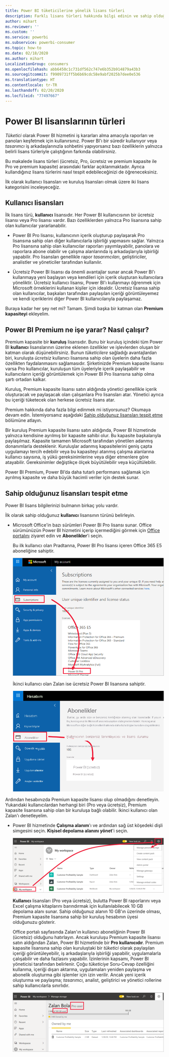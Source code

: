 ```yaml
---
title: Power BI tüketicilerine yönelik lisans türleri
description: Farklı lisans türleri hakkında bilgi edinin ve sahip olduğunuz lisansın türünü nasıl tespit edebileceğinizi öğrenin.
author: mihart
ms.reviewer: ''
ms.custom: ''
ms.service: powerbi
ms.subservice: powerbi-consumer
ms.topic: how-to
ms.date: 02/18/2020
ms.author: mihart
LocalizationGroup: consumers
ms.openlocfilehash: abb6450c1c731df562c747e6b352b914879a43b3
ms.sourcegitcommit: f9909731ff5b6b69cdc58e9abf2025b7dee0e536
ms.translationtype: HT
ms.contentlocale: tr-TR
ms.lasthandoff: 02/20/2020
ms.locfileid: "77497667"
---
```

# <a name="types-of-power-bi-licenses"></a>Power BI lisanslarının türleri
*Tüketici* olarak Power BI hizmetini iş kararları alma amacıyla raporları ve panoları keşfetmek için kullanırsınız. Power BI'ı bir süredir kullanıyor veya *tasarımcı* iş arkadaşlarınızla sohbetini yapıyorsanız bazı özelliklerin yalnızca belirli lisans türleriyle çalıştığının farkında olabilirsiniz. 

Bu makalede lisans türleri (ücretsiz, Pro, ücretsiz ve premium kapasite ile Pro ve premium kapasite) arasındaki farklar açıklanmaktadır. Ayrıca kullandığınız lisans türlerini nasıl tespit edebileceğinizi de öğreneceksiniz.  

İlk olarak kullanıcı lisansları ve kuruluş lisansları olmak üzere iki lisans kategorisini inceleyeceğiz. 

## <a name="user-licenses"></a>Kullanıcı lisansları
İlk lisans türü, **kullanıcı** lisansıdır. Her Power BI kullanıcısının bir ücretsiz lisansı veya Pro lisansı vardır. Bazı özelliklerden yalnızca Pro lisansına sahip olan kullanıcılar yararlanabilir.  

- Power BI Pro lisansı, kullanıcının içerik oluşturup paylaşarak Pro lisansına sahip olan diğer kullanıcılarla işbirliği yapmasını sağlar. Yalnızca Pro lisansına sahip olan kullanıcılar raporları yayımlayabilir, panolara ve raporlara abone olabilir ve çalışma alanlarında iş arkadaşlarıyla işbirliği yapabilir. Pro lisansları genellikle rapor *tasarımcıları*, geliştiriciler, analistler ve yöneticiler tarafından kullanılır.


- Ücretsiz Power BI lisansı da önemli avantajlar sunar ancak Power BI'ı kullanmaya yeni başlayan veya kendileri için içerik oluşturan kullanıcılara yöneliktir. Ücretsiz kullanıcı lisansı, Power BI'ı kullanmayı öğrenmek için Microsoft örneklerini kullanan kişiler için idealdir. Ücretsiz lisansa sahip olan kullanıcılar, başkaları tarafından paylaşılan içeriği görüntüleyemez ve kendi içeriklerini diğer Power BI kullanıcılarıyla paylaşamaz.  

Buraya kadar her şey net mi?  Tamam. Şimdi başka bir katman olan **Premium kapasiteyi** ekleyelim.

## <a name="what-does-power-bi-premium-do-how-does-it-work"></a>Power BI Premium ne işe yarar? Nasıl çalışır?
Premium kapasite bir **kuruluş** lisansıdır. Bunu bir kuruluş içindeki tüm Power BI **kullanıcı** lisanslarının üzerine eklenen özellikler ve işlevlerden oluşan bir katman olarak düşünebilirsiniz. Bunun *tüketicilere* sağladığı avantajlardan biri, kuruluşta *ücretsiz* kullanıcı lisansına sahip olan üyelerin daha fazla özellikten faydalanmasını sağlamasıdır. Şirketinizde Premium kapasite lisansı varsa Pro kullanıcılar, kuruluşun tüm üyeleriyle içerik paylaşabilir ve kullanıcıların içeriği görüntülemek için Power BI Pro lisansına sahip olma şartı ortadan kalkar.   

Kuruluş, Premium kapasite lisansı satın aldığında yönetici genellikle içerik oluşturacak ve paylaşacak olan çalışanlara Pro lisansları atar. Yönetici ayrıca bu içeriği tüketecek olan herkese ücretsiz lisans atar.  

Premium hakkında daha fazla bilgi edinmek mi istiyorsunuz? Okumaya devam edin. İstemiyorsanız aşağıdaki [Sahip olduğunuz lisansları tespit etme](#find-out-which-license-you-have) bölümüne atlayın.

Bir kuruluş Premium kapasite lisansı satın aldığında, Power BI hizmetinde yalnızca kendisine ayrılmış bir kapasite sahibi olur. Bu kapasite başkalarıyla paylaşılmaz. Kapasite tamamen Microsoft tarafından yönetilen adanmış donanımlarla desteklenir. Kuruluşlar adanmış kapasitelerini geniş çapta uygulamayı tercih edebilir veya bu kapasiteyi atanmış çalışma alanlarına kullanıcı sayısına, iş yükü gereksinimlerine veya diğer etmenlere göre atayabilir. Gereksinimler değiştikçe ölçek büyütülebilir veya küçültülebilir.

Power BI Premium, Power BI’da daha tutarlı performans sağlamak için ayrılmış kapasite ve daha büyük hacimli veriler için destek sunar. 


## <a name="find-out-which-license-you-have"></a>Sahip olduğunuz lisansları tespit etme
Power BI lisans bilgilerinizi bulmanın birkaç yolu vardır. 

İlk olarak sahip olduğunuz **kullanıcı** lisansının türünü belirleyin.

- Microsoft Office'in bazı sürümleri Power BI Pro lisansı sunar.  Office sürümünüzün Power BI hizmetini içerip içermediğini görmek için [Office portalını](https://portal.office.com/account) ziyaret edin ve **Abonelikler**'i seçin.

    Bu ilk kullanıcı olan Pradtanna, Power BI Pro lisansı içeren Office 365 E5 aboneliğine sahiptir.

    ![Office portalı Abonelikler sekmesi](media/end-user-license/power-bi-license-office.png)

    İkinci kullanıcı olan Zalan ise ücretsiz Power BI lisansına sahiptir. 

    ![Office portalı Abonelikler sekmesi](media/end-user-license/power-bi-license-free.png)

Ardından hesabınızda Premium kapasite lisansı olup olmadığını denetleyin. Yukarıdaki kullanıcılardan herhangi biri (Pro veya ücretsiz), Premium kapasite lisansına sahip olan bir kuruluşa bağlı olabilir.  İkinci kullanıcı olan Zalan'ı denetleyelim.  

- Power BI hizmetinde **Çalışma alanım**'ı ve ardından sağ üst köşedeki dişli simgesini seçin. **Kişisel depolama alanını yönet**'i seçin.

    ![Dişli/Ayarlar menüsü](media/end-user-license/power-bi-license-personal.png)

    **Kullanıcı** lisansları (Pro veya ücretsiz), bulutta Power BI raporlarını veya Excel çalışma kitaplarını barındırmak için kullanılabilecek 10 GB depolama alanı sunar. Sahip olduğunuz alanın 10 GB'ın üzerinde olması, Premium kapasite lisansına sahip bir kuruluş hesabının üyesi olduğunuzu gösterir.

    Office portalı sayfasında Zalan'ın kullanıcı aboneliğinin Power BI (ücretsiz) olduğunu hatırlayın. Ancak kuruluşu Premium kapasite lisansı satın aldığından Zalan, Power BI hizmetinde bir **Pro kullanıcıdır**. Premium kapasite lisansına sahip olan kuruluştaki bir *tüketici* olarak paylaşılan içeriği görüntüleyebilir, iş arkadaşlarıyla işbirliği yapabilir, uygulamalarla çalışabilir ve daha fazlasını yapabilir. İzinlerinin kapsamı, Power BI yöneticisi tarafından belirlenir. Çoğu *tüketiciye* Soru-Cevap özelliğini kullanma, içeriği dışarı aktarma, uygulamaları yeniden paylaşma ve abonelik oluşturma gibi işlemler için izin verilir.  Ancak yeni içerik oluşturma ve paylaşma; *tasarımcı*, analist, geliştirici ve yönetici rollerine sahip kullanıcılarla sınırlıdır.   <!-- how can he be Pro if I assigned him a Free account in the O365 portal?  Is he a Pro user with consumer permissions? -->

    ![100 GB alan gösteren Kişisel depolama alanını yönet penceresi](media/end-user-license/power-bi-license-100gb.png)
